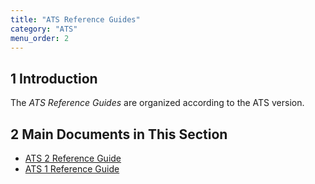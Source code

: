 ```yaml
---
title: "ATS Reference Guides"
category: "ATS"
menu_order: 2
---
```


## 1 Introduction

The *ATS Reference Guides* are organized according to the ATS version.

## 2 Main Documents in This Section

* [ATS 2 Reference Guide](rg-two-ats)
* [ATS 1 Reference Guide](rg-one-ats)

